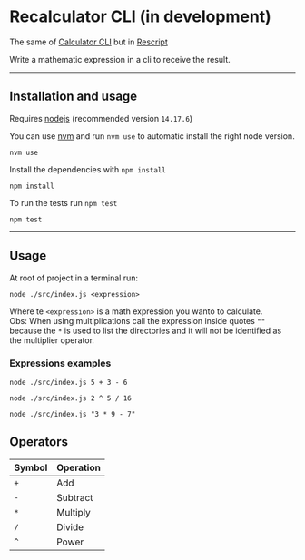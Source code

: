 # Recalculator CLI (in development)

The same of [Calculator CLI](https://github.com/Bryant-Anjos/calculator-cli) but in [Rescript](https://rescript-lang.org/)

Write a mathematic expression in a cli to receive the result.

---

## Installation and usage

Requires [nodejs](https://nodejs.org/en/) (recommended version `14.17.6`)

You can use [nvm](https://github.com/nvm-sh/nvm) and run `nvm use` to automatic install the right node version.

```
nvm use
```

Install the dependencies with `npm install`

```
npm install
```

To run the tests run `npm test`

```
npm test
```

---

## Usage

At root of project in a terminal run:

```
node ./src/index.js <expression>
```

Where te `<expression>` is a math expression you wanto to calculate.  
Obs: When using multiplications call the expression inside quotes `""` because the `*` is used to list the directories and it will not be identified as the multiplier operator.

### Expressions examples

```
node ./src/index.js 5 + 3 - 6
```

```
node ./src/index.js 2 ^ 5 / 16
```

```
node ./src/index.js "3 * 9 - 7"
```

## Operators

| Symbol | Operation |
| ------ | --------- |
| `+`    | Add       |
| `-`    | Subtract  |
| `*`    | Multiply  |
| `/`    | Divide    |
| `^`    | Power     |
